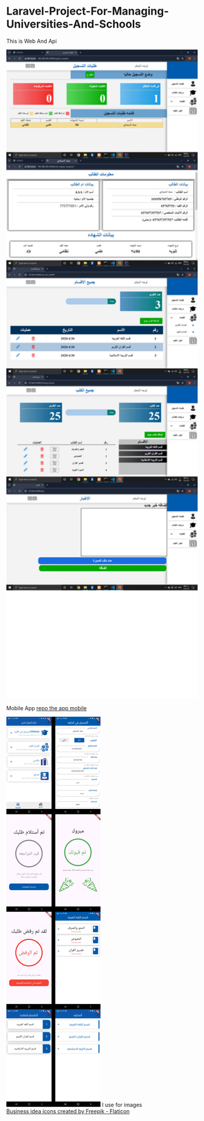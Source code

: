 # Laravel-Project-For-Managing-Universities-And-Schools
This is Web And Api


<img src="public/pro1.png" alt="" width="700px">

Mobile App
<a href="https://github.com/Emad-Alhammadi-Github/Flutter-Project-For-Managing-Universities-And-Schools-For-Students">repo the app mobile</a>



<img src="public/pro2.png" alt="">
I use for images
<br/>
<a href="https://www.flaticon.com/free-icons/business-idea" title="business idea icons">Business idea icons created by Freepik - Flaticon</a>

